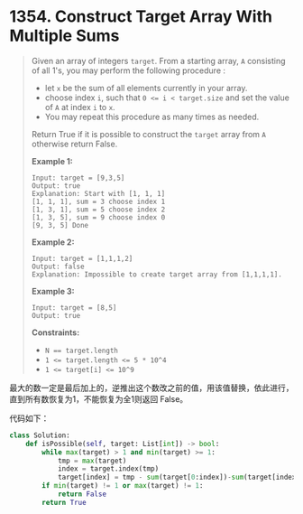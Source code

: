 # 1354. Construct Target Array With Multiple Sums

> Given an array of integers `target`. From a starting array, `A` consisting of all 1's, you may perform the following procedure :
>
> - let `x` be the sum of all elements currently in your array.
> - choose index `i`, such that `0 <= i < target.size` and set the value of `A` at index `i` to `x`.
> - You may repeat this procedure as many times as needed.
>
> Return True if it is possible to construct the `target` array from `A` otherwise return False.
>
>  
>
> **Example 1:**
>
> ```
> Input: target = [9,3,5]
> Output: true
> Explanation: Start with [1, 1, 1] 
> [1, 1, 1], sum = 3 choose index 1
> [1, 3, 1], sum = 5 choose index 2
> [1, 3, 5], sum = 9 choose index 0
> [9, 3, 5] Done
> ```
>
> **Example 2:**
>
> ```
> Input: target = [1,1,1,2]
> Output: false
> Explanation: Impossible to create target array from [1,1,1,1].
> ```
>
> **Example 3:**
>
> ```
> Input: target = [8,5]
> Output: true
> ```
>
>  
>
> **Constraints:**
>
> - `N == target.length`
> - `1 <= target.length <= 5 * 10^4`
> - `1 <= target[i] <= 10^9`

最大的数一定是最后加上的，逆推出这个数改之前的值，用该值替换，依此进行，直到所有数恢复为1，不能恢复为全1则返回 False。

代码如下：

```python
class Solution:
    def isPossible(self, target: List[int]) -> bool:
        while max(target) > 1 and min(target) >= 1:
            tmp = max(target)
            index = target.index(tmp)
            target[index] = tmp - sum(target[0:index])-sum(target[index+1:])
        if min(target) != 1 or max(target) != 1:
            return False
        return True
```

